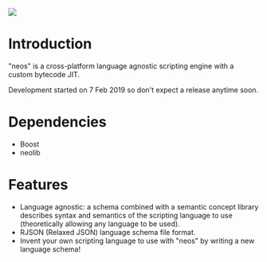 ![](https://github.com/i42output/neos/blob/master/neos.png)

# Introduction
"neos" is a cross-platform language agnostic scripting engine with a custom bytecode JIT. 

Development started on 7 Feb 2019 so don't expect a release anytime soon.

# Dependencies
* Boost
* neolib

# Features
* Language agnostic: a schema combined with a semantic concept library describes syntax and semantics of the scripting language to use (theoretically allowing any language to be used).
* RJSON (Relaxed JSON) language schema file format.
* Invent your own scripting language to use with "neos" by writing a new language schema! 
